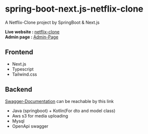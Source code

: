 # spring-boot-next.js-netflix-clone
A Netflix-Clone project by SpringBoot &amp; Next.js

<b>Live website : </b><a href="https://spring-boot-next-js-netflix-clone.vercel.app/login">netflix-clone</a><br/>
<b>Admin page : </b> <a href="https://spring-boot-next-js-netflix-clone-erkt.vercel.app/login">Admin-Page</a>

## Frontend
<ul>
<li>Next.js </li>
<li>Typescript </li>
<li>Tailwind.css </li>
</ul>

## Backend

<a href="http://springbootawsmovie-env.eba-hpm2dmwp.us-east-1.elasticbeanstalk.com/swagger-ui/index.html">Swagger-Documentation</a> can be reachable by this link
<ul>
<li>Java (springboot) + Kotlin(For dto and model class)
<li>Aws s3 for media uploading</li>
<li>Mysql</li>
<li>OpenApi swagger </li>
</ul>

